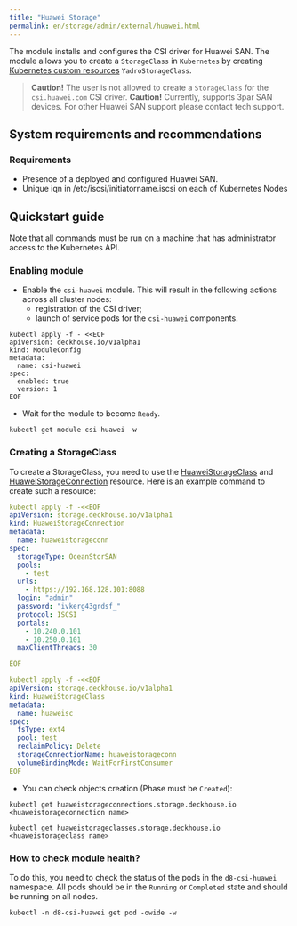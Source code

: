 ```yaml
---
title: "Huawei Storage"
permalink: en/storage/admin/external/huawei.html
---
```


The module installs and configures the CSI driver for Huawei SAN. The module allows you to create a `StorageClass` in `Kubernetes` by creating [Kubernetes custom resources](./cr.html#yadrostorageclass) `YadroStorageClass`.

> **Caution!** The user is not allowed to create a `StorageClass` for the `csi.huawei.com` CSI driver.
> **Caution!** Currently, supports 3par SAN devices. For other Huawei SAN support please contact tech support.


## System requirements and recommendations

### Requirements

- Presence of a deployed and configured Huawei SAN.
- Unique iqn in /etc/iscsi/initiatorname.iscsi on each of Kubernetes Nodes

## Quickstart guide

Note that all commands must be run on a machine that has administrator access to the Kubernetes API.

### Enabling module

- Enable the `csi-huawei` module. This will result in the following actions across all cluster nodes:
  - registration of the CSI driver;
  - launch of service pods for the `csi-huawei` components.

```shell
kubectl apply -f - <<EOF
apiVersion: deckhouse.io/v1alpha1
kind: ModuleConfig
metadata:
  name: csi-huawei
spec:
  enabled: true
  version: 1
EOF
```

- Wait for the module to become `Ready`.

```shell
kubectl get module csi-huawei -w
```

### Creating a StorageClass

To create a StorageClass, you need to use the [HuaweiStorageClass](./cr.html#huaweistorageclass) and [HuaweiStorageConnection](./cr.html#huaweistorageconnection) resource. Here is an example command to create such a resource:

```yaml
kubectl apply -f -<<EOF
apiVersion: storage.deckhouse.io/v1alpha1
kind: HuaweiStorageConnection
metadata:
  name: huaweistorageconn
spec:
  storageType: OceanStorSAN
  pools:
    - test
  urls: 
    - https://192.168.128.101:8088 
  login: "admin"
  password: "ivkerg43grdsf_"
  protocol: ISCSI
  portals:
    - 10.240.0.101
    - 10.250.0.101 
  maxClientThreads: 30

EOF
```

```yaml
kubectl apply -f -<<EOF
apiVersion: storage.deckhouse.io/v1alpha1
kind: HuaweiStorageClass
metadata:
  name: huaweisc
spec:
  fsType: ext4
  pool: test
  reclaimPolicy: Delete
  storageConnectionName: huaweistorageconn
  volumeBindingMode: WaitForFirstConsumer
EOF
```

- You can check objects creation (Phase must be `Created`):

```shell
kubectl get huaweistorageconnections.storage.deckhouse.io <huaweistorageconnection name>
```

```shell
kubectl get huaweistorageclasses.storage.deckhouse.io <huaweistorageclass name>
```

### How to check module health?

To do this, you need to check the status of the pods in the `d8-csi-huawei` namespace. All pods should be in the `Running` or `Completed` state and should be running on all nodes.

```shell
kubectl -n d8-csi-huawei get pod -owide -w
```


